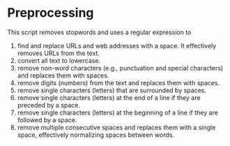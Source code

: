 # Preprocessing 

This script removes stopwords and uses a regular expression to 

1) find and replace URLs and web addresses with a space. It effectively removes URLs from the text.
2) convert all text to lowercase. 
3) remove non-word characters (e.g., punctuation and special characters) and replaces them with spaces.
4) remove digits (numbers) from the text and replaces them with spaces.
5) remove single characters (letters) that are surrounded by spaces.
6) remove single characters (letters) at the end of a line if they are preceded by a space.
7) remove single characters (letters) at the beginning of a line if they are followed by a space.
8) remove multiple consecutive spaces and replaces them with a single space, effectively normalizing spaces between words.






